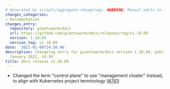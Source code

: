 ```yaml
---
# Generated by scripts/aggregate-changelogs. WARNING: Manual edits to this files will be overwritten.
changes_categories:
- Documentation
changes_entry:
  repository: giantswarm/docs
  url: https://github.com/giantswarm/docs/releases/tag/v1.18.69
  version: 1.18.69
  version_tag: v1.18.69
date: '2021-01-06T14:30:46'
description: Changelog entry for giantswarm/docs version 1.18.69, published on 06
  January 2021, 14:30
title: docs release v1.18.69
---
```


- Changed the term "control plane" to use "management cluster" instead, to align with Kubernetes project terminology ([#741](https://github.com/giantswarm/docs/pull/741))
